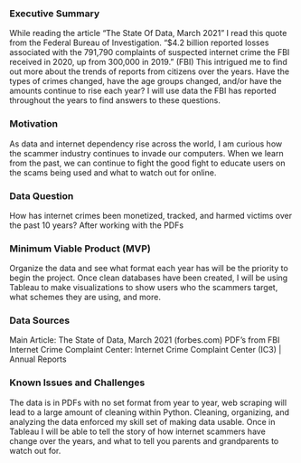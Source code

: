 ### Executive Summary
While reading the article “The State Of Data, March 2021” I read this quote from the Federal Bureau of Investigation. “$4.2 billion reported losses associated with the 791,790 complaints of suspected internet crime the FBI received in 2020, up from 300,000 in 2019.” (FBI) This intrigued me to find out more about the trends of reports from citizens over the years. Have the types of crimes changed, have the age groups changed, and/or have the amounts continue to rise each year? I will use data the FBI has reported throughout the years to find answers to these questions.
	
### Motivation
As data and internet dependency rise across the world, I am curious how the scammer industry continues to invade our computers. When we learn from the past, we can continue to fight the good fight to educate users on the scams being used and what to watch out for online.
	
### Data Question
How has internet crimes been monetized, tracked, and harmed victims over the past 10 years?
	After working with the PDFs 

### Minimum Viable Product (MVP)
Organize the data and see what format each year has will be the priority to begin the project. Once clean databases have been created, I will be using Tableau to make visualizations to show users who the scammers target, what schemes they are using, and more.

### Data Sources
Main Article: The State of Data, March 2021 (forbes.com)
PDF’s from FBI Internet Crime Complaint Center: Internet Crime Complaint Center (IC3) | Annual Reports

### Known Issues and Challenges
The data is in PDFs with no set format from year to year, web scraping will lead to a large amount of cleaning within Python. Cleaning, organizing, and analyzing the data enforced my skill set of making data usable. Once in Tableau I will be able to tell the story of how internet scammers have change over the years, and what to tell you parents and grandparents to watch out for.
